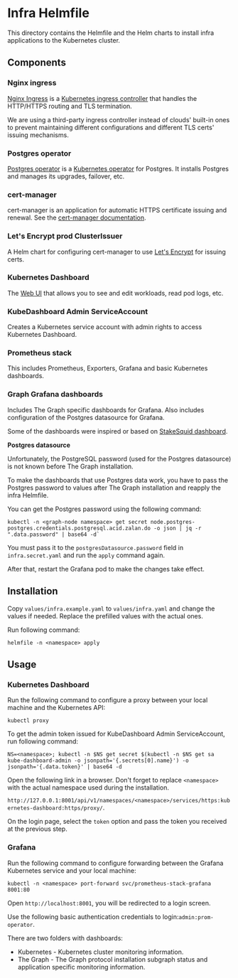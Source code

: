 # Infra Helmfile

This directory contains the Helmfile and the Helm charts to install infra applications to the Kubernetes cluster.

## Components

### Nginx ingress

[Nginx Ingress](https://www.nginx.com/products/nginx-ingress-controller/) is a [Kubernetes ingress controller](https://kubernetes.io/docs/concepts/services-networking/ingress-controllers/) that handles the HTTP/HTTPS routing and TLS termination.

We are using a third-party ingress controller instead of clouds' built-in ones to prevent maintaining different configurations and different TLS certs' issuing mechanisms.

### Postgres operator

[Postgres operator](https://postgres-operator.readthedocs.io/en/latest/) is a [Kubernetes operator](https://kubernetes.io/docs/concepts/extend-kubernetes/operator/) for Postgres. It installs Postgres and manages its upgrades, failover, etc.

### cert-manager

cert-manager is an application for automatic HTTPS certificate issuing and renewal. See the [cert-manager documentation](https://cert-manager.io/docs/).

### Let's Encrypt prod ClusterIssuer

A Helm chart for configuring cert-manager to use [Let's Encrypt](https://letsencrypt.org/) for issuing certs.

### Kubernetes Dashboard

The [Web UI](https://kubernetes.io/docs/tasks/access-application-cluster/web-ui-dashboard/) that allows you to see and edit workloads, read pod logs, etc.

### KubeDashboard Admin ServiceAccount

Creates a Kubernetes service account with admin rights to access Kubernetes Dashboard.

### Prometheus stack

This includes Prometheus, Exporters, Grafana and basic Kubernetes dashboards.

### Graph Grafana dashboards

Includes The Graph specific dashboards for Grafana. Also includes configuration of the Postgres datasource for Grafana.

Some of the dashboards were inspired or based on [StakeSquid dashboard](https://github.com/StakeSquid/graphprotocol-mainnet-docker/tree/advanced/grafana/provisioning/dashboards).

**Postgres datasource**

Unfortunately, the PostgreSQL password (used for the Postgres datasource) is not known before The Graph installation.

To make the dashboards that use Postgres data work, you have to pass the Postgres password to values after The Graph installation and reapply the infra Helmfile.

You can get the Postgres password using the following command:

```
kubectl -n <graph-node namespace> get secret node.postgres-postgres.credentials.postgresql.acid.zalan.do -o json | jq -r ".data.password" | base64 -d`
```

You must pass it to the `postgresDatasource.password` field in `infra.secret.yaml` and run the `apply` command again.

After that, restart the Grafana pod to make the changes take effect.

## Installation

Copy `values/infra.example.yaml` to `values/infra.yaml` and change the values if needed. Replace the prefilled values with the actual ones.

Run following command:

```
helmfile -n <namespace> apply
```

## Usage

### Kubernetes Dashboard

Run the following command to configure a proxy between your local machine and the Kubernetes API:

```
kubectl proxy
```

To get the admin token issued for KubeDashboard Admin ServiceAccount, run following command:

```
NS=<namespace>; kubectl -n $NS get secret $(kubectl -n $NS get sa kube-dashboard-admin -o jsonpath='{.secrets[0].name}') -o jsonpath='{.data.token}' | base64 -d
```

Open the following link in a browser. Don't forget to replace `<namespace>` with the actual namespace used during the installation.

`http://127.0.0.1:8001/api/v1/namespaces/<namespace>/services/https:kubernetes-dashboard:https/proxy/`.

On the login page, select the `token` option and pass the token you received at the previous step.

### Grafana

Run the following command to configure forwarding between the Grafana Kubernetes service and your local machine:

```
kubectl -n <namespace> port-forward svc/prometheus-stack-grafana 8001:80
```

Open `http://localhost:8001`, you will be redirected to a login screen.

Use the following basic authentication credentials to login:`admin:prom-operator`.

There are two folders with dashboards:

- Kubernetes - Kubernetes cluster monitoring information.
- The Graph - The Graph protocol installation subgraph status and application specific monitoring information.
